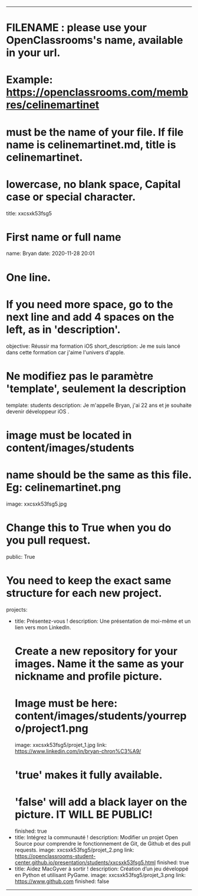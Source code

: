 ---

# FILENAME : please use your OpenClassrooms's name, available in your url.
# Example: https://openclassrooms.com/membres/celinemartinet
# must be the name of your file. If file name is celinemartinet.md, title is celinemartinet.
# lowercase, no blank space, Capital case or special character.
title: xxcsxk53fsg5

# First name or full name
name: Bryan
date: 2020-11-28 20:01

# One line.
# If you need more space, go to the next line and add 4 spaces on the left, as in 'description'.
objective: Réussir ma formation iOS
short_description: Je me suis lancé dans cette formation car j'aime l'univers d'apple.

# Ne modifiez pas le paramètre 'template', seulement la description
template: students
description:
    Je m'appelle Bryan, j'ai 22 ans et je souhaite devenir développeur iOS .

# image must be located in content/images/students
# name should be the same as this file. Eg: celinemartinet.png
image: xxcsxk53fsg5.jpg

# Change this to True when you do you pull request.
public: True

# You need to keep the exact same structure for each new project.
projects:
  - title: Présentez-vous !
    description: Une présentation de moi-même et un lien vers mon LinkedIn.
    # Create a new repository for your images. Name it the same as your nickname and profile picture.
    # Image must be here: content/images/students/yourrepo/project1.png
    image: xxcsxk53fsg5/projet_1.jpg
    link: https://www.linkedin.com/in/bryan-chron%C3%A9/
    # 'true' makes it fully available.
    # 'false' will add a black layer on the picture. IT WILL BE PUBLIC!
    finished: true
  - title: Intégrez la communauté !
    description: Modifier un projet Open Source pour comprendre le fonctionnement de Git, de Github et des pull requests. 
    image: xxcsxk53fsg5/projet_2.png
    link: https://openclassrooms-student-center.github.io/presentation/students/xxcsxk53fsg5.html
    finished: true
  - title: Aidez MacGyver à sortir !
    description: Création d’un jeu développé en Python et utilisant PyGame.
    image: xxcsxk53fsg5/projet_3.png
    link: https://www.github.com
    finished: false
---